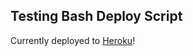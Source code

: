 ## Testing Bash Deploy Script

Currently deployed to [Heroku](https://bash-deploy-script-test.herokuapp.com)!